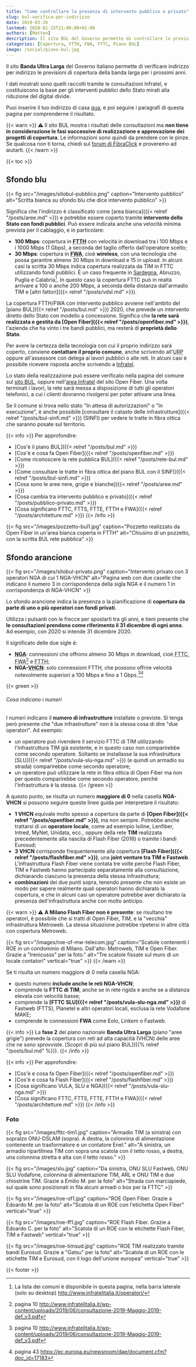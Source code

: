 ```yaml
---
title: "Come controllare la presenza di intervento pubblico o privato"
slug: bul-verifica-per-indirizzo
date: 2019-03-26
lastmod: 2020-01-15T21:00:00+01:00
authors: [Matteo]
description: Il sito BUL del Governo permette di controllare le previsioni future per la banda ultralarga al proprio indirizzo. La guida per interpretarlo.
categories: [Copertura, FTTH, FWA, FTTC, Piano BUL]
image: /social/piano-bul.jpg
---
```


Il sito **Banda Ultra Larga** del Governo italiano permette di verificare indirizzo per indirizzo le previsioni di copertura della banda larga per i prossimi anni.

I dati mostrati sono quelli raccolti tramite le consultazioni Infratel, e costituiscono la base per gli interventi pubblici dello Stato mirati alla riduzione del digital divide.

Puoi inserire il tuo indirizzo di casa [qua](http://bandaultralarga.italia.it/verifica-indirizzo/), e poi seguire i paragrafi di questa pagina per comprenderne il risultato.

{{< warn >}}
⚠ Il sito BUL mostra i risultati delle consultazioni ma **non tiene in considerazione le fasi successive di realizzazione e approvazione dei progetti di copertura**. Le informazioni sono quindi da prendere con le pinze. Se qualcosa non ti torna, chiedi sul [forum di FibraClick](https://forum.fibra.click) e proveremo ad aiutarti.
{{< /warn >}}

{{< toc >}}

## Sfondo blu

{{< fig src="/images/sitobul-pubblico.png" caption="Intervento pubblico" alt="Scritta bianca su sfondo blu che dice intervento pubblico" >}}

Significa che l'indirizzo è classificato come [area bianca]({{< relref "/posts/aree.md" >}}) e potrebbe essere coperto tramite **intervento dello Stato con fondi pubblici**. Può essere indicata anche una velocità minima prevista per il cablaggio, e in particolare:

- **100 Mbps**: copertura in <abbr title="Fiber To The Home, fibra fino a casa">**FTTH**</abbr> con velocità in download tra i 100 Mbps e i 1000 Mbps (1 Gbps), a seconda del taglio offerto dall'operatore scelto;
- **30 Mbps**: copertura in <abbr title="Fixed Wireless Access">**FWA**</abbr>, cioè **wireless**, con una tecnologia che possa garantire almeno 30 Mbps in download e 15 in upload. In alcuni casi la scritta 30 Mbps indica copertura realizzata da TIM in FTTC utilizzando fondi pubblici. È un caso frequente in [Sardegna](http://www.sardegnadigital.it/banda-ultra-larga-sardegna-vdsl-fibra-ottica/), Abruzzo, Puglia e Calabria[^bulfttn]. In questo caso la copertura FTTC può in realtà arrivare a 100 o anche 200 Mbps, a seconda della distanza dall'armadio TIM e [altri fattori]({{< relref "/posts/vdsl.md" >}}).

[^bulfttn]: La lista dei comuni è disponibile in questa pagina, nella barra laterale (solo su desktop) http://www.infratelitalia.it/operatori/

La copertura FTTH/FWA con intervento pubblico avviene nell'ambito del [piano BUL]({{< relref "/posts/bul.md" >}}) 2020, che prevede un intervento diretto dello Stato con modello a concessione. Significa che **la rete sarà realizzata e gestita da [Open Fiber]({{< relref "/posts/openfiber.md" >}})**, l'azienda che ha vinto i tre bandi pubblici, ma resterà di **proprietà dello Stato**.

Per avere la certezza della tecnologia con cui il proprio indirizzo sarà coperto, conviene **contattare il proprio comune**, anche scrivendo all'<abbr title="Ufficio Relazioni con il Pubblico">URP</abbr> oppure all'assessore con delega ai lavori pubblici o alle reti. In alcuni casi è possibile ricevere risposta anche scrivendo a [Infratel](http://www.infratelitalia.it/).

Lo stato della realizzazione può essere verificato nella pagina del comune sul [sito BUL](http://bandaultralarga.italia.it/), oppure nell'[area Infratel](https://openfiber.it/it/fibra-ottica/area-infratel/piano-copertura-infratel) del sito Open Fiber. Una volta terminati i lavori, la rete sarà messa a disposizione di tutti gli operatori telefonici, a cui i clienti dovranno rivolgersi per poter attivare una linea.

Se il comune si trova nello stato "In attesa di autorizzazioni" o "In esecuzione", è anche possibile [consultare il catasto delle infrastrutture]({{< relref "/posts/bul-sinfi.md" >}}) (SINFI) per vedere le tratte in fibra ottica che saranno posate sul territorio.

{{< info >}}
Per approfondire:

- [Cos'è il piano BUL]({{< relref "/posts/bul.md" >}})
- [Cos'è e cosa fa Open Fiber]({{< relref "/posts/openfiber.md" >}})
- [Come riconoscere la rete pubblica BUL]({{< relref "/posts/rete-bul.md" >}})
- [Come consultare le tratte in fibra ottica del piano BUL con il SINFI]({{< relref "/posts/bul-sinfi.md" >}})
- [Cosa sono le aree nere, grigie e bianche]({{< relref "/posts/aree.md" >}})
- [Cosa cambia tra intervento pubblico e privato]({{< relref "/posts/pubblico-privato.md" >}})
- [Cosa significano FTTC, FTTS, FTTE, FTTH e FWA]({{< relref "/posts/architetture.md" >}})
{{< /info >}}

{{< fig src="/images/pozzetto-bul1.jpg" caption="Pozzetto realizzato da Open Fiber in un'area bianca coperta in FTTH" alt="Chiusino di un pozzetto, con la scritta BUL rete pubblica" >}}

## Sfondo arancione

{{< fig src="/images/sitobul-privato.png" caption="Intervento privato con 3 operatori NGA di cui 1 NGA-VHCN" alt="Pagina web con due caselle che indicano il numero 3 in corrispondenza della sigla NGA e il numero 1 in corrispondenza di NGA-VHCN" >}}

Lo sfondo arancione indica la presenza o la pianificazione di **copertura da parte di uno o più operatori con fondi privati**.

Utilizza i pulsanti con le frecce per spostarti tra gli anni, e tieni presente che **le consultazioni prendono come riferimento il 31 dicembre di ogni anno**. Ad esempio, con 2020 si intende 31 dicembre 2020.

Il significato delle due sigle è:

- <abbr title="Next Generation Access">**NGA**</abbr>: connessioni che offrono almeno 30 Mbps in download, cioè <abbr title="Fiber To The Cabinet">FTTC</abbr>, <abbr title="Fixed Wireless Access">FWA</abbr>[^cons2019] e <abbr title="Fiber To The Home">FTTH</abbr>;
- **NGA-**<abbr title="Very High Capacity Networks">**VHCN**</abbr>: solo connessioni FTTH, che possono offrire velocità notevolmente superiori a 100 Mbps e fino a 1 Gbps.[^cons2019][^vhcn]

[^cons2019]: pagina 10 http://www.infratelitalia.it/wp-content/uploads/2019/06/consultazione-2019-Maggio-2019-def_v3.pdf
[^vhcn]: pagina 43 https://ec.europa.eu/newsroom/dae/document.cfm?doc_id=17183

{{< green >}}
###### Cosa indicano i numeri
I numeri indicano il **numero di infrastrutture** installate o previste. Si tenga però presente che "due infrastrutture" non è la stessa cosa di dire "due operatori". Ad esempio:

- un operatore può rivendere il servizio FTTC di TIM utilizzando l'infrastruttura TIM già esistente, e in questo caso non comparirebbe come secondo operatore. Soltanto se installasse la sua infrastruttura [SLU]({{< relref "/posts/vula-slu-nga.md" >}}) (e quindi un armadio su strada) comparirebbe come secondo operatore;
- un operatore può utilizzare la rete in fibra ottica di Open Fiber ma non per questo comparirebbe come secondo operatore, perché l'infrastruttura è la stessa.
{{< /green >}}

A questo punto, se risulta un numero **maggiore di 0** nella casella **NGA-VHCN** si possono seguire queste linee guida per interpretare il risultato:

- **1 VHCN** equivale molto spesso a copertura da parte di **[Open Fiber]({{< relref "/posts/openfiber.md" >}})**, ma non sempre. Potrebbe anche trattarsi di un **operatore locale**, come ad esempio Isiline, Lenfiber, Intred, MyNet, Unidata, ecc., oppure della rete **TIM** realizzata precedentemente alla nascita di Flash Fiber (2016) o tramite i bandi Eurosud;
- **3 VHCN** corrisponde frequentemente alla copertura **[Flash Fiber]({{< relref "/posts/flashfiber.md" >}})**, una **joint venture tra TIM e Fastweb**. L'infrastruttura Flash Fiber viene contata tre volte perché Flash Fiber, TIM e Fastweb hanno partecipato separatamente alla consultazione, dichiarando ciascuno la presenza della stessa infrastruttura;
- **combinazioni**  dei due punti sopra, tenendo presente che non esiste un modo per sapere realmente quali operatori hanno dichiarato la copertura, e che in alcuni casi un operatore potrebbe aver dichiarato la presenza dell'infrastruttura anche con molto anticipo.

{{< warn >}}
⚠ **A Milano Flash Fiber non è presente**: se risultano tre operatori, è possibile che si tratti di Open Fiber, TIM, e la "vecchia" infrastruttura Metroweb. La stessa situazione potrebbe ripetersi in altre città con copertura Metroweb.

{{< fig src="/images/roe-of-mw-telecom.jpg" caption="Scatole contenenti i ROE in un condominio di Milano. Dall'alto: Metroweb, TIM e Open Fiber. Grazie a \"Irenicusss\" per la foto." alt="Tre scatole fissate sul muro di un locale contatori" vertical="true" >}}
{{< /warn >}}

Se ti risulta un numero maggiore di 0 nella casella NGA:

- questo numero **include anche le reti NGA-VHCN**;
- comprende la **FTTC di TIM**, anche se in rete rigida e anche se a distanza elevata con velocità basse;
- comprende la **[FTTC SLU]({{< relref "/posts/vula-slu-nga.md" >}})** di Fastweb (FTTS), Planetel e altri operatori locali, esclusa la rete Vodafone MAKE;
- comprende le connessioni **FWA** come Eolo, Linkem o Fastweb.

{{< info >}}
La **fase 2** del piano nazionale **Banda Ultra Larga** (piano "aree grigie") prevede la copertura con reti ad alta capacità (VHCN) delle aree che ne sono sprovviste. [Scopri di più sul piano BUL]({{% relref "/posts/bul.md" %}}).
{{< /info >}}

{{< info >}}
Per approfondire:

- [Cos'è e cosa fa Open Fiber]({{< relref "/posts/openfiber.md" >}})
- [Cos'è e cosa fa Flash Fiber]({{< relref "/posts/flashfiber.md" >}})
- [Cosa significano VULA, SLU e NGA]({{< relref "/posts/vula-slu-nga.md" >}})
- [Cosa significano FTTC, FTTS, FTTE, FTTH e FWA]({{< relref "/posts/architetture.md" >}})
{{< /info >}}

### Foto

{{< fig src="/images/fttc-tim1.jpg" caption="Armadio TIM (a sinistra) con sopralzo ONU-DSLAM (sopra). A destra, la colonnina di alimentazione contenente un trasformatore e un contatore Enel." alt="A sinistra, un armadio ripartilinea TIM con sopra una scatola con il tetto rosso, a destra, una colonnina stretta e alta con il tetto rosso." >}}

{{< fig src="/images/slu.jpg" caption="Da sinistra, ONU SLU Fastweb, ONU SLU Vodafone, colonnina di alimentazione TIM, ARL e ONU TIM e due chiostrine TIM. Grazie a Emilio M. per la foto" alt="Strada con marciapiede, sul quale sono posizionati in fila alcuni armadi o box per la FTTC" >}}

{{< fig src="/images/roe-of1.jpg" caption="ROE Open Fiber. Grazie a Edoardo M. per la foto" alt="Scatola di un ROE con l'etichetta Open Fiber" vertical="true" >}}

{{< fig src="/images/roe-ff1.jpg" caption="ROE Flash Fiber. Grazie a Edoardo C. per la foto" alt="Scatola di un ROE con le etichette Flash Fiber, TIM e Fastweb" vertical="true" >}}

{{< fig src="/images/roe-timsud.jpg" caption="ROE TIM realizzato tramite bandi Eurosud. Grazie a \"Gatsu\" per la foto" alt="Scatola di un ROE con le etichette TIM e Eurosud, con il logo dell'unione europea" vertical="true" >}}

{{< footer >}}
